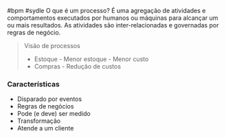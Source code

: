 #bpm #sydle 
O que é um processo? 
É uma agregação de atividades e comportamentos executados por humanos ou máquinas para alcançar um ou mais resultados.  As atividades são inter-relacionadas e governadas por regras de negócio.

>Visão de processos
>- Estoque
	- Menor estoque
	- Menor custo
>- Compras
	- Redução de custos 

### Características
- Disparado por eventos
- Regras de negócios
- Pode (e deve) ser medido
- Transformação 
- Atende a um cliente